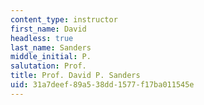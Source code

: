 ```yaml
---
content_type: instructor
first_name: David
headless: true
last_name: Sanders
middle_initial: P.
salutation: Prof.
title: Prof. David P. Sanders
uid: 31a7deef-89a5-38dd-1577-f17ba011545e
---
```

